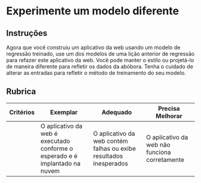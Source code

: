 # Experimente um modelo diferente

## Instruções

Agora que você construiu um aplicativo da web usando um modelo de regressão treinado, use um dos modelos de uma lição anterior de regressão para refazer este aplicativo da web. Você pode manter o estilo ou projetá-lo de maneira diferente para refletir os dados da abóbora. Tenha o cuidado de alterar as entradas para refletir o método de treinamento do seu modelo.

## Rubrica

| Critérios                   | Exemplar                                                 | Adequado                                                  | Precisa Melhorar                      |
| -------------------------- | --------------------------------------------------------- | --------------------------------------------------------- | -------------------------------------- |
| | O aplicativo da web é executado conforme o esperado e é implantado na nuvem | O aplicativo da web contém falhas ou exibe resultados inesperados | O aplicativo da web não funciona corretamente |
